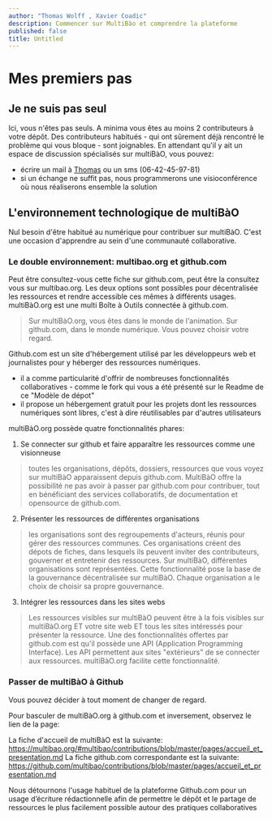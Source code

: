 ```yaml
---
author: "Thomas Wolff , Xavier Coadic"
description: Commencer sur MultiBào et comprendre la plateforme
published: false
title: Untitled
---
```


# Mes premiers pas 

## Je ne suis pas seul 

Ici, vous n'êtes pas seuls.
A minima vous êtes au moins 2 contributeurs à votre dépôt.
Des contributeurs habitués - qui ont sûrement déjà rencontré le problème qui vous bloque - sont joignables. 
En attendant qu'il y ait un espace de discussion spécialisés sur multiBàO, vous pouvez:
* écrire un mail à [Thomas](mailto:thomas.wolff@cpcoop.fr) ou un sms (06-42-45-97-81)
* si un échange ne suffit pas, nous programmerons une visioconférence où nous réaliserons ensemble la solution

## L'environnement technologique de multiBàO

Nul besoin d'être habitué au numérique pour contribuer sur multiBàO.
C'est une occasion d'apprendre au sein d'une communauté collaborative. 

### Le double environnement: multibao.org et github.com

Peut être consultez-vous cette fiche sur github.com, peut être la consultez vous sur multibao.org. Les deux options sont possibles pour décentralisée les ressources et rendre accessible ces mêmes à différents usages.
multiBàO.org est une multi Boîte à Outils connectée à github.com.

> Sur multiBàO.org, vous êtes dans le monde de l'animation. Sur github.com, dans le monde numérique. Vous pouvez choisir votre regard.

Github.com est un site d'hébergement utilisé par les développeurs web et journalistes pour y héberger des ressources numériques.
* il a comme particularité d'offrir de nombreuses fonctionnalités collaboratives - comme le fork qui vous a été présenté sur le Readme de ce "Modèle de dépot"
* il propose un hébergement gratuit pour les projets dont les ressources numériques sont libres, c'est à dire réutilisables par d'autres utilisateurs

multiBàO.org possède quatre fonctionnalités phares: 

1. Se connecter sur github et faire apparaître les ressources comme une visionneuse

> toutes les organisations, dépôts, dossiers, ressources que vous voyez sur multiBàO apparaissent depuis github.com. MultiBàO offre la possibilité ne pas avoir à passer par github.com pour contribuer, tout en bénéficiant des services collaboratifs, de documentation et opensource de github.com.

2. Présenter les ressources de différentes organisations

> les organisations sont des regroupements d'acteurs, réunis pour gérer des ressources communes. Ces organisations créent des dépots de fiches, dans lesquels ils peuvent inviter des contributeurs, gouverner et entretenir des ressources. Sur multiBàO, différentes organisations sont représentées. Cette fonctionnalité pose la base de la gouvernance décentralisée sur multiBàO. Chaque organisation a le choix de choisir sa propre gouvernance. 

3. Intégrer les ressources dans les sites webs

> Les ressources visibles sur multiBàO peuvent être à la fois visibles sur multiBàO.org ET votre site web ET tous les sites intéressés pour présenter la ressource. Une des fonctionnalités offertes par github.com est qu'il possède une API (Application Programming Interface). Les API permettent aux sites "extérieurs" de se connecter aux ressources. multiBàO.org facilite cette fonctionnalité. 

### Passer de multiBàO à Github

Vous pouvez décider à tout moment de changer de regard.

Pour basculer de multiBàO.org à github.com et inversement, observez le lien de la page:

La fiche d'accueil de multiBàO est la suivante: https://multibao.org/#multibao/contributions/blob/master/pages/accueil_et_presentation.md
La fiche github.com correspondante est la suivante: https://github.com/multibao/contributions/blob/master/pages/accueil_et_presentation.md

Nous détournons l'usage habituel de la plateforme Github.com pour un usage d’écriture rédactionnelle afin de permettre le dépôt et le partage de ressources le plus facilement possible autour des pratiques collaboratives
